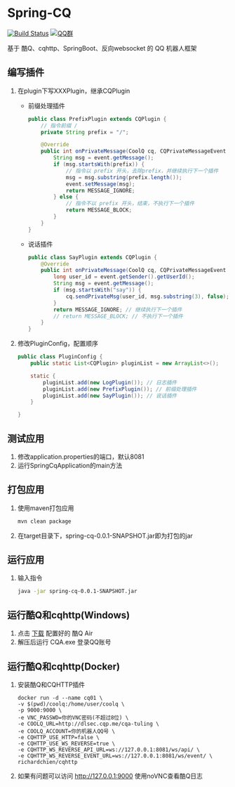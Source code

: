 # Spring-CQ
[![Build Status](https://travis-ci.org/lz1998/spring-cq.png)](https://travis-ci.org/lz1998/spring-cq)
[![QQ群](https://img.shields.io/static/v1?label=QQ%E7%BE%A4&message=335783090&color=blue)](https://jq.qq.com/?_wv=1027&k=5BKAROL)

基于 酷Q、cqhttp、SpringBoot、反向websocket 的 QQ 机器人框架

## 编写插件
1. 在plugin下写XXXPlugin，继承CQPlugin  
    - 前缀处理插件
        ```java
        public class PrefixPlugin extends CQPlugin {
            // 指令前缀 /
            private String prefix = "/";
        
            @Override
            public int onPrivateMessage(CoolQ cq, CQPrivateMessageEvent event) {
                String msg = event.getMessage();
                if (msg.startsWith(prefix)) {
                    // 指令以 prefix 开头，去除prefix，并继续执行下一个插件
                    msg = msg.substring(prefix.length());
                    event.setMessage(msg);
                    return MESSAGE_IGNORE;
                } else {
                    // 指令不以 prefix 开头，结束，不执行下一个插件
                    return MESSAGE_BLOCK;
                }
            }
        }
        ```

    - 说话插件
        ```java
        public class SayPlugin extends CQPlugin {
            @Override
            public int onPrivateMessage(CoolQ cq, CQPrivateMessageEvent event) {
                long user_id = event.getSender().getUserId();
                String msg = event.getMessage();
                if (msg.startsWith("say")) {
                    cq.sendPrivateMsg(user_id, msg.substring(3), false);
                }
                return MESSAGE_IGNORE; // 继续执行下一个插件
                // return MESSAGE_BLOCK; // 不执行下一个插件
            }
        }
        ```

2. 修改PluginConfig，配置顺序
    ```java
    public class PluginConfig {
        public static List<CQPlugin> pluginList = new ArrayList<>();
    
        static {
            pluginList.add(new LogPlugin()); // 日志插件
            pluginList.add(new PrefixPlugin()); // 前缀处理插件
            pluginList.add(new SayPlugin()); // 说话插件
        }
    
    }
    ```



    
## 测试应用
1. 修改application.properties的端口，默认8081
2. 运行SpringCqApplication的main方法

## 打包应用
1. 使用maven打包应用
    ```bash
    mvn clean package
    ```
2. 在target目录下，spring-cq-0.0.1-SNAPSHOT.jar即为打包的jar

## 运行应用
1. 输入指令
    ```bash
    java -jar spring-cq-0.0.1-SNAPSHOT.jar
    ```

## 运行酷Q和cqhttp(Windows)
1. 点击 [下载](http://cq.lz1998.xin/CQA.zip) 配置好的 酷Q Air 
2. 解压后运行 CQA.exe 登录QQ账号 


## 运行酷Q和cqhttp(Docker)
1. 安装酷Q和CQHTTP插件
    ```shell
    docker run -d --name cq01 \
    -v $(pwd)/coolq:/home/user/coolq \
    -p 9000:9000 \
    -e VNC_PASSWD=你的VNC密码(不超过8位) \
    -e COOLQ_URL=http://dlsec.cqp.me/cqa-tuling \
    -e COOLQ_ACCOUNT=你的机器人QQ号 \
    -e CQHTTP_USE_HTTP=false \
    -e CQHTTP_USE_WS_REVERSE=true \
    -e CQHTTP_WS_REVERSE_API_URL=ws://127.0.0.1:8081/ws/api/ \
    -e CQHTTP_WS_REVERSE_EVENT_URL=ws://127.0.0.1:8081/ws/event/ \
    richardchien/cqhttp
    ```
2. 如果有问题可以访问 http://127.0.0.1:9000 使用noVNC查看酷Q日志